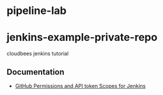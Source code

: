 # pipeline-lab
# jenkins-example-private-repo

cloudbees jenkins tutorial
## Documentation

* [GitHub Permissions and API token Scopes for Jenkins](https://support.cloudbees.com/hc/en-us/articles/234710368-GitHub-Permissions-and-API-token-Scopes-for-Jenkins)